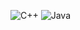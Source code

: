 ![C++](https://img.shields.io/badge/c++-f34b7d.svg?style=for-the-badge)
![Java](https://img.shields.io/badge/java-B07219.svg?style=for-the-badge)
